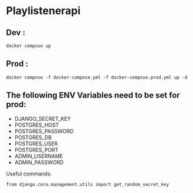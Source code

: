 # Playlistenerapi

## Dev :
    docker compose up
    
## Prod :

    docker compose -f docker-compose.yml -f docker-compose.prod.yml up -d

## The following ENV Variables need to be set for prod:
- DJANGO_SECRET_KEY
- POSTGRES_HOST
- POSTGRES_PASSWORD
- POSTGRES_DB
- POSTGRES_USER
- POSTGRES_PORT
- ADMIN_USERNAME
- ADMIN_PASSWORD

Useful commands:
    
    from django.core.management.utils import get_random_secret_key 